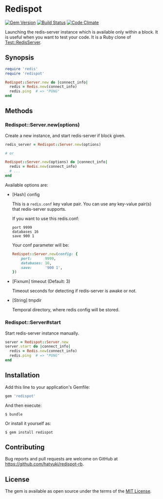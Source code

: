 # Redispot
[![Gem Version](https://badge.fury.io/rb/redispot.svg)](http://badge.fury.io/rb/redispot)
[![Build Status](https://travis-ci.org/hatyuki/redispot-rb.svg?branch=master)](https://travis-ci.org/hatyuki/redispot-rb)
[![Code Climate](https://codeclimate.com/github/hatyuki/redispot-rb/badges/gpa.svg)](https://codeclimate.com/github/hatyuki/redispot-rb)

Launching the redis-server instance which is available only within a block.
It is useful when you want to test your code.
It is a Ruby clone of [Test::RedisServer](https://github.com/typester/Test-RedisServer).


## Synopsis
```ruby
require 'redis'
require 'redispot'

Redispot::Server.new do |connect_info|
  redis = Redis.new(connect_info)
  redis.ping  # => "PONG"
end
```


## Methods
### Redispot::Server.new(options)
Create a new instance, and start redis-server if block given.

```ruby
redis_server = Redispot::Server.new(options)

# or

Redispot::Server.new(options) do |connect_info|
  redis = Redis.new(connect_info)
  # ...
end
```

Available options are:

- [Hash] config

    This is a `redis.conf` key value pair. You can use any key-value pair(s) that redis-server supports.

    If you want to use this redis.conf:

    ```
    port 9999
    databases 16
    save 900 1
    ```

    Your conf parameter will be:

    ```ruby
    Redispot::Server.new(config: {
        port:      9999,
        databases: 16,
        save:      '900 1',
    })
    ```

- [Fixnum] timeout (Default: 3)

    Timeout seconds for detecting if redis-server is awake or not.

- [String] tmpdir

    Temporal directory, where redis config will be stored.


### Redispot::Server#start
Start redis-server instance manually.

```ruby
server = Redispot::Server.new
server.start do |connect_info|
  redis = Redis.new(connect_info)
  redis.ping  # => "PONG"
end
```


## Installation
Add this line to your application's Gemfile:

```ruby
gem 'redispot'
```

And then execute:

    $ bundle

Or install it yourself as:

    $ gem install redispot


## Contributing
Bug reports and pull requests are welcome on GitHub at https://github.com/hatyuki/redispot-rb.


## License
The gem is available as open source under the terms of the [MIT License](http://opensource.org/licenses/MIT).
